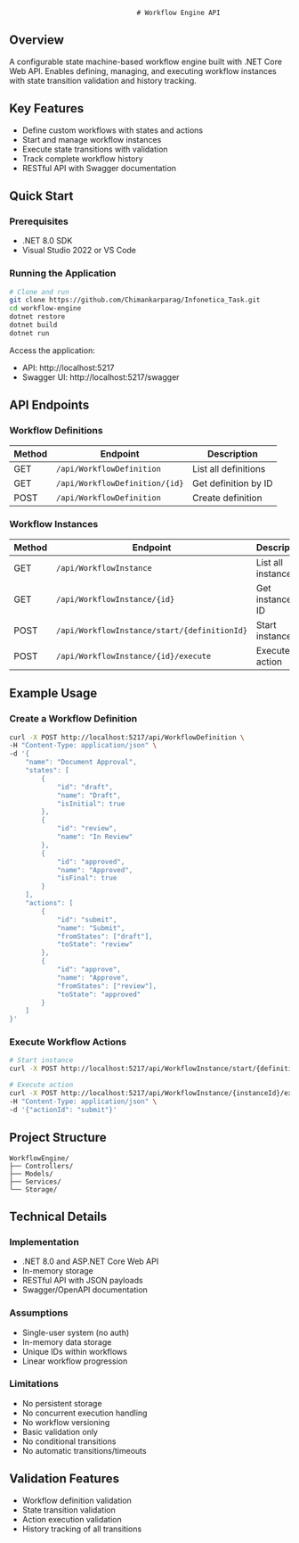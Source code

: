                                     # Workflow Engine API

## Overview
A configurable state machine-based workflow engine built with .NET Core Web API. Enables defining, managing, and executing workflow instances with state transition validation and history tracking.

## Key Features
- Define custom workflows with states and actions
- Start and manage workflow instances
- Execute state transitions with validation
- Track complete workflow history
- RESTful API with Swagger documentation

## Quick Start

### Prerequisites
- .NET 8.0 SDK
- Visual Studio 2022 or VS Code

### Running the Application
```bash
# Clone and run
git clone https://github.com/Chimankarparag/Infonetica_Task.git
cd workflow-engine
dotnet restore
dotnet build
dotnet run
```

Access the application:
- API: http://localhost:5217
- Swagger UI: http://localhost:5217/swagger

## API Endpoints

### Workflow Definitions
| Method | Endpoint | Description |
|--------|----------|-------------|
| GET | `/api/WorkflowDefinition` | List all definitions |
| GET | `/api/WorkflowDefinition/{id}` | Get definition by ID |
| POST | `/api/WorkflowDefinition` | Create definition |

### Workflow Instances
| Method | Endpoint | Description |
|--------|----------|-------------|
| GET | `/api/WorkflowInstance` | List all instances |
| GET | `/api/WorkflowInstance/{id}` | Get instance by ID |
| POST | `/api/WorkflowInstance/start/{definitionId}` | Start instance |
| POST | `/api/WorkflowInstance/{id}/execute` | Execute action |

## Example Usage

### Create a Workflow Definition
```bash
curl -X POST http://localhost:5217/api/WorkflowDefinition \
-H "Content-Type: application/json" \
-d '{
    "name": "Document Approval",
    "states": [
        {
            "id": "draft",
            "name": "Draft",
            "isInitial": true
        },
        {
            "id": "review",
            "name": "In Review"
        },
        {
            "id": "approved",
            "name": "Approved",
            "isFinal": true
        }
    ],
    "actions": [
        {
            "id": "submit",
            "name": "Submit",
            "fromStates": ["draft"],
            "toState": "review"
        },
        {
            "id": "approve",
            "name": "Approve",
            "fromStates": ["review"],
            "toState": "approved"
        }
    ]
}'
```

### Execute Workflow Actions
```bash
# Start instance
curl -X POST http://localhost:5217/api/WorkflowInstance/start/{definitionId}

# Execute action
curl -X POST http://localhost:5217/api/WorkflowInstance/{instanceId}/execute \
-H "Content-Type: application/json" \
-d '{"actionId": "submit"}'
```

## Project Structure
```
WorkflowEngine/
├── Controllers/
├── Models/
├── Services/
└── Storage/
```

## Technical Details

### Implementation
- .NET 8.0 and ASP.NET Core Web API
- In-memory storage
- RESTful API with JSON payloads
- Swagger/OpenAPI documentation

### Assumptions
- Single-user system (no auth)
- In-memory data storage
- Unique IDs within workflows
- Linear workflow progression

### Limitations
- No persistent storage
- No concurrent execution handling
- No workflow versioning
- Basic validation only
- No conditional transitions
- No automatic transitions/timeouts

## Validation Features
- Workflow definition validation
- State transition validation
- Action execution validation
- History tracking of all transitions

